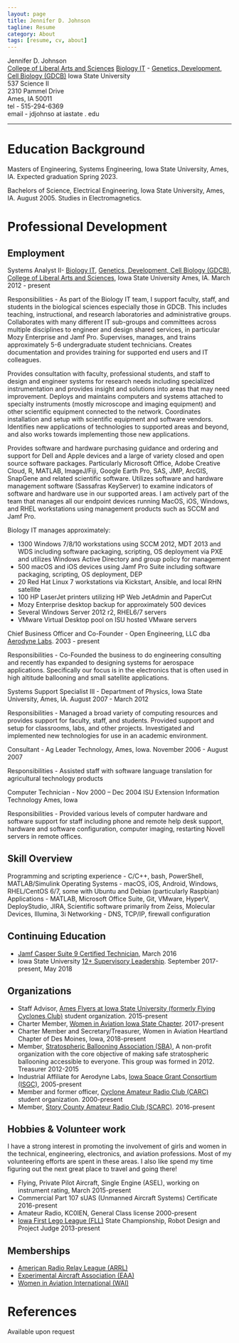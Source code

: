 ```yaml
---
layout: page
title: Jennifer D. Johnson
tagline: Resume
category: About
tags: [resume, cv, about]
---
```


Jennifer D. Johnson   
[College of Liberal Arts and Sciences](https://it.las.iastate.edu/)
[Biology IT](http://biology-it.iastate.edu) - [Genetics, Development, Cell Biology (GDCB)](https://www.gdcb.iastate.edu/)
Iowa State University  
537 Science II   
2310 Pammel Drive   
Ames, IA  50011   
tel - 515-294-6369   
email - jdjohnso at iastate . edu  

* * *

Education Background
====================
Masters of Engineering, Systems Engineering, Iowa State University, Ames, IA. Expected graduation Spring 2023.

Bachelors of Science, Electrical Engineering, Iowa State University, Ames, IA.  August 2005.  Studies in Electromagnetics.

Professional Development
========================

Employment
----------
Systems Analyst II- [Biology IT](http://biology-it.iastate.edu), [Genetics, Development, Cell Biology (GDCB)](https://www.gdcb.iastate.edu/), [College of Liberal Arts and Sciences](https://it.las.iastate.edu/), Iowa State University Ames, IA.  March 2012 - present

Responsibilities - As part of the Biology IT team, I support faculty, staff, and students in the biological sciences especially those in GDCB.  This includes teaching, instructional, and research laboratories and administrative groups.   Collaborates with many different IT sub-groups and committees across multiple disciplines to engineer and design shared services, in particular Mozy Enterprise and Jamf Pro.  Supervises, manages, and trains approximately 5-6 undergraduate student technicians.  Creates documentation and provides training for supported end users and IT colleagues.

Provides consultation with faculty, professional students, and staff to design and engineer systems for research needs including specialized instrumentation and provides insight and solutions into areas that may need improvement.  Deploys and maintains computers and systems attached to specialty instruments (mostly microscope and imaging equipment) and other scientific equipment connected to the network.  Coordinates installation and setup with scientific equipment and software vendors.  Identifies new applications of technologies to supported areas and beyond, and also works towards implementing those new applications.  

Provides software and hardware purchasing guidance and ordering and support for Dell and Apple devices and a large of variety closed and open source software packages.   Particularly Microsoft Office, Adobe Creative Cloud, R, MATLAB, ImageJ/Fiji, Google Earth Pro, SAS, JMP, ArcGIS, SnapGene and related scientific software.  Utilizes software and hardware management software (Sassafras KeyServer) to examine indicators of software and hardware use in our supported areas.  I am actively part of the team that manages all our endpoint devices running MacOS, iOS, Windows, and RHEL workstations using management products such as SCCM and Jamf Pro.

Biology IT manages approximately:
+ 1300 Windows 7/8/10 workstations using SCCM 2012, MDT 2013 and WDS including software packaging, scripting, OS deployment via PXE and utilizes Windows Active Directory and group policy for management
+ 500 macOS and iOS devices using Jamf Pro Suite including software packaging, scripting, OS deployment, DEP
+ 20 Red Hat Linux 7 workstations via Kickstart, Ansible, and local RHN satellite
+ 100 HP LaserJet printers utilizing HP Web JetAdmin and PaperCut
+ Mozy Enterprise desktop backup for approximately 500 devices
+ Several Windows Server 2012 r2, RHEL6/7 servers
+ VMware Virtual Desktop pool on ISU hosted VMware servers

Chief Business Officer and Co-Founder - Open Engineering, LLC dba [Aerodyne Labs](http://www.aerodynelabs.com).  2003 - present

Responsibilities - Co-Founded the business to do engineering consulting and recently has expanded to designing systems for aerospace applications.  Specifically our focus is in the electronics that is often used in high altitude ballooning and small satellite applications.

Systems Support Specialist III - Department of Physics, Iowa State University, Ames, IA.  August 2007 - March 2012

Responsibilities - Managed a broad variety of computing resources and provides support for faculty, staff, and students.	Provided support and setup for classrooms, labs, and other projects. Investigated and implemented new technologies for use in an academic environment.  

Consultant - Ag Leader Technology, Ames, Iowa. November 2006 - August 2007

Responsibilities - Assisted staff with software language translation for agricultural technology products

Computer Technician - Nov 2000 – Dec 2004 ISU Extension Information Technology Ames, Iowa

Responsibilities - Provided various levels of computer hardware and software support for staff including phone and remote help desk support, hardware and software configuration, computer imaging, restarting Novell servers in remote offices.  

Skill Overview
---------------
Programming and scripting experience - C/C++, bash, PowerShell, MATLAB/Simulink
Operating Systems - macOS, iOS, Android, Windows, RHEL/CentOS 6/7, some with Ubuntu and Debian (particularly Raspbian)
Applications - MATLAB, Microsoft Office Suite, Git, VMware, HyperV, DeployStudio, JIRA, Scientific software primarily from Zeiss, Molecular Devices, Illumina, 3i
Networking - DNS, TCP/IP, firewall configuration

Continuing Education
--------------------
+ [Jamf Casper Suite 9 Certified Technician](https://www.jamf.com/training/200/), March 2016
+ Iowa State University [12+ Supervisory Leadership](http://www.hrs.iastate.edu/hrs/node/128). September 2017-present, May 2018

Organizations
-------------
+ Staff Advisor, [Ames Flyers at Iowa State University (formerly Flying Cyclones Club)](https://www.stuorg.iastate.edu/site/flying) student organization.  2015-present
+ Charter Member, [Women in Aviation Iowa State Chapter](https://www.stuorg.iastate.edu/site/wai/information).  2017-present
+ Charter Member and Secretary/Treasurer, Women in Aviation Heartland Chapter of Des Moines, Iowa, 2018-present
+ Member, [Stratospheric Ballooning Association (SBA)](http://www.stratoballooning.org), A non-profit organization with the core objective of making safe stratospheric ballooning accessible to everyone. This group was formed in 2012. Treasurer 2012-2015
+ Industrial Affiliate for Aerodyne Labs, [Iowa Space Grant Consortium (ISGC)](https://www.iaspacegrant.org/), 2005-present
+ Member and former officer, [Cyclone Amateur Radio Club (CARC)](https://www.stuorg.iastate.edu/site/carc) student organization. 2000-present
+ Member, [Story County Amateur Radio Club (SCARC)](http://www.w0yl.com/). 2016-present

Hobbies & Volunteer work
-----------------
I have a strong interest in promoting the involvement of girls and women in the technical, engineering, electronics, and aviation professions.  Most of my volunteering efforts are spent in these areas.  I also like spend my time figuring out the next great place to travel and going there!

+ Flying, Private Pilot Aircraft, Single Engine (ASEL), working on instrument rating, March 2015-present
+ Commercial Part 107 sUAS (Unmanned Aircraft Systems) Certificate 2016-present
+ Amateur Radio, KC0IEN, General Class license 2000-present
+ [Iowa First Lego League (FLL)](https://www.isek.iastate.edu/fll/) State Championship, Robot Design and Project Judge 2013-present

Memberships
-----------------
+ [American Radio Relay League (ARRL)](http://www.arrl.org/)
+ [Experimental Aircraft Association (EAA)](https://www.eaa.org/eaa)
+ [Women in Aviation International (WAI)](https://www.wai.org/)

References
==========
Available upon request
